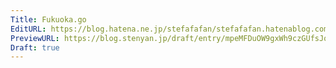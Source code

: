 ```yaml
---
Title: Fukuoka.go
EditURL: https://blog.hatena.ne.jp/stefafafan/stefafafan.hatenablog.com/atom/entry/6801883189068153496
PreviewURL: https://blog.stenyan.jp/draft/entry/mpeMFDuOW9gxWh9czGUfsJqHskw
Draft: true
---
```


